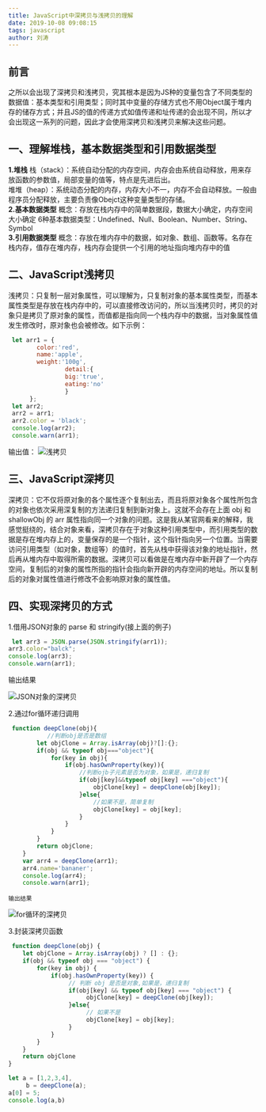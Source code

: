```yaml
---
title: JavaScript中深拷贝与浅拷贝的理解
date: 2019-10-08 09:08:15
tags: javascript
author: 刘涛
---
```


## 前言
之所以会出现了深拷贝和浅拷贝，究其根本是因为JS种的变量包含了不同类型的数据值：基本类型和引用类型；同时其中变量的存储方式也不用Object属于堆内存的储存方式；并且JS的值的传递方式如值传递和址传递的会出现不同，所以才会出现这一系列的问题，因此才会使用深拷贝和浅拷贝来解决这些问题。


## 一、理解堆栈，基本数据类型和引用数据类型
  **1.堆栈**
    栈（stack）：系统自动分配的内存空间，内存会由系统自动释放，用来存放函数的参数值，局部变量的值等，特点是先进后出。<br>
    堆堆（heap）：系统动态分配的内存，内存大小不一，内存不会自动释放。一般由程序员分配释放，主要负责像Obejct这种变量类型的存储。<br>
  **2.基本数据类型**
    概念：存放在栈内存中的简单数据段，数据大小确定，内存空间大小确定
    6种基本数据类型：Undefined、Null、Boolean、Number、String、Symbol<br>
  **3.引用数据类型**
    概念：存放在堆内存中的数据，如对象、数组、函数等。名存在栈内存，值存在堆内存，栈内存会提供一个引用的地址指向堆内存中的值
  

## 二、JavaScript浅拷贝
浅拷贝：只复制一层对象属性，可以理解为，只复制对象的基本属性类型，而基本属性类型是存放在栈内存中的，可以直接修改访问的，所以当浅拷贝时，拷贝的对象只是拷贝了原对象的属性，而值都是指向同一个栈内存中的数据，当对象属性值发生修改时，原对象也会被修改。如下示例：
```JavaScript
 let arr1 = {
        color:'red',
        name:'apple',
        weight:'100g',
                detail:{
                big:'true',
                eating:'no'
                }
      };
 let arr2;
 arr2 = arr1;
 arr2.color = 'black';
 console.log(arr2);  
 console.warn(arr1);
  ```
输出值：
![浅拷贝](https://images-1300364015.cos.ap-shanghai.myqcloud.com/blogs/js%E7%9A%84%E6%B7%B1%E6%8B%B7%E8%B4%9D%E4%B8%8E%E6%B5%85%E6%8B%B7%E8%B4%9D/%E6%B5%85%E6%8B%B7%E8%B4%9D.png)


## 三、JavaScript深拷贝
深拷贝：它不仅将原对象的各个属性逐个复制出去，而且将原对象各个属性所包含的对象也依次采用深复制的方法递归复制到新对象上。这就不会存在上面 obj 和 shallowObj 的 arr 属性指向同一个对象的问题。这是我从某官网看来的解释，我感觉挺绕的，结合对象来看，深拷贝存在于对象这种引用类型中，而引用类型的数据是存在堆内存上的，变量保存的是一个指针，这个指针指向另一个位置。当需要访问引用类型（如对象，数组等）的值时，首先从栈中获得该对象的地址指针，然后再从堆内存中取得所需的数据。深拷贝可以看做是在堆内存中新开辟了一个内存空间，复制后的对象的属性所指的指针会指向新开辟的内存空间的地址。所以复制后的对象对属性值进行修改不会影响原对象的属性值。



## 四、实现深拷贝的方式
1.借用JSON对象的 parse 和 stringify(接上面的例子)
```JavaScript
 let arr3 = JSON.parse(JSON.stringify(arr1));
arr3.color="balck";
console.log(arr3);
console.warn(arr1);
  ```
  输出结果

![JSON对象的深拷贝](https://images-1300364015.cos.ap-shanghai.myqcloud.com/blogs/js%E7%9A%84%E6%B7%B1%E6%8B%B7%E8%B4%9D%E4%B8%8E%E6%B5%85%E6%8B%B7%E8%B4%9D/json%E6%B7%B1%E6%8B%B7%E8%B4%9D.png)

2.通过for循环递归调用
```JavaScript
 function deepClone(obj){
           //判断obj是否是数组
        let objClone = Array.isArray(obj)?[]:{};  
        if(obj && typeof obj==="object"){
            for(key in obj){
                if(obj.hasOwnProperty(key)){
                    //判断ojb子元素是否为对象，如果是，递归复制
                    if(obj[key]&&typeof obj[key] ==="object"){
                        objClone[key] = deepClone(obj[key]);
                    }else{
                        //如果不是，简单复制
                        objClone[key] = obj[key];
                    }
                }
            }
        }
        return objClone;
    } 
    var arr4 = deepClone(arr1);
    arr4.name='bananer';
    console.log(arr4);
    console.warn(arr1);
  ```
    输出结果

![for循环的深拷贝](https://images-1300364015.cos.ap-shanghai.myqcloud.com/blogs/js%E7%9A%84%E6%B7%B1%E6%8B%B7%E8%B4%9D%E4%B8%8E%E6%B5%85%E6%8B%B7%E8%B4%9D/for%E5%BE%AA%E7%8E%AF%E9%80%92%E5%BD%92%E6%B7%B1%E6%8B%B7%E8%B4%9D.jpg)

3.封装深拷贝函数
```JavaScript
 function deepClone(obj) {
    let objClone = Array.isArray(obj) ? [] : {};
    if(obj && typeof obj === "object") {
        for(key in obj) {
            if(obj.hasOwnProperty(key)) {
                 // 判断 obj 是否是对象,如果是，递归复制
                 if(obj[key] && typeof obj[key] === "object") {
                      objClone[key] = deepClone(obj[key]);
                 }else{
                      // 如果不是
                      objClone[key] = obj[key];
                 }
            }
        }
    }      
    return objClone
}         

let a = [1,2,3,4],
     b = deepClone(a);
a[0] = 5;
console.log(a,b)
  ```




















